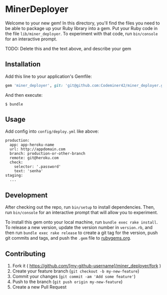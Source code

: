 # MinerDeployer

Welcome to your new gem! In this directory, you'll find the files you need to be able to package up your Ruby library into a gem. Put your Ruby code in the file `lib/miner_deployer`. To experiment with that code, run `bin/console` for an interactive prompt.

TODO: Delete this and the text above, and describe your gem

## Installation

Add this line to your application's Gemfile:

```ruby
gem 'miner_deployer', git: 'git@github.com:Codeminer42/miner_deployer.git'  
```

And then execute:

    $ bundle

## Usage

Add config into `config/deploy.yml` like above:

```
production:
  app: app-heroku-name
  url: http://appdomain.com
  branch: production-or-other-branch
  remote: git@heroku.com
  check:
    selector: '.password'
    text: 'senha'
staging:
  ...
```
## Development

After checking out the repo, run `bin/setup` to install dependencies. Then, run `bin/console` for an interactive prompt that will allow you to experiment.

To install this gem onto your local machine, run `bundle exec rake install`. To release a new version, update the version number in `version.rb`, and then run `bundle exec rake release` to create a git tag for the version, push git commits and tags, and push the `.gem` file to [rubygems.org](https://rubygems.org).

## Contributing

1. Fork it ( https://github.com/[my-github-username]/miner_deployer/fork )
2. Create your feature branch (`git checkout -b my-new-feature`)
3. Commit your changes (`git commit -am 'Add some feature'`)
4. Push to the branch (`git push origin my-new-feature`)
5. Create a new Pull Request

